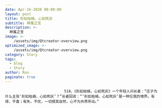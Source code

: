 ```yaml
---
date: Apr-16-2020 00:00:00
layout: post
title: 形如枯槁，心如死灰
subtitle: 神寓之言
description: >-
  神寓之言
image: >-
    /assets/img/Qtcreator-overview.png
optimized_image: >-
    /assets/img/Qtcreator-overview.png
category: Story
tags:
  - blog
  - Story
author: Ron
paginate: true
---
```


							　　518，《形如枯槁，心如死灰》一个年轻人问长者：“庄子为什么主张‘形如枯槁，心如死灰’？”长者回说：“‘形如枯槁，心如死灰’是一种忘我的境界。有得，不喜；有失，不忧，一切顺其自然，心不为外界所动。”
							
							
						